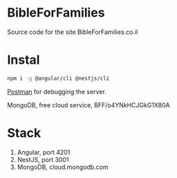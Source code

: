 # BibleForFamilies
Source code for the site BibleForFamilies.co.il

# Instal
```bash
npm i -g @angular/cli @nestjs/cli
``` 
[Postman](https://www.postman.com/downloads/) for debugging the server.

MongoDB, free cloud service, BFF/o4YNkHCJGkG1X80A

# Stack
1. Angular, port 4201
2. NestJS, port 3001
3. MongoDB, cloud.mongodb.com
